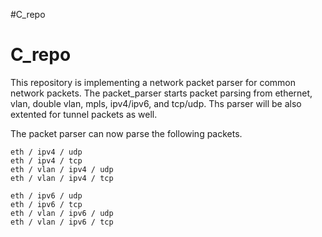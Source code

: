 #C_repo
# C_repo
This repository is implementing a network packet parser for common network packets. The packet_parser starts packet parsing from ethernet, vlan, double vlan, mpls, ipv4/ipv6, and tcp/udp. Ths parser will be also extented for tunnel packets as well. 

The packet parser can now parse the following packets. 
```shell
eth / ipv4 / udp
eth / ipv4 / tcp
eth / vlan / ipv4 / udp
eth / vlan / ipv4 / tcp

eth / ipv6 / udp
eth / ipv6 / tcp
eth / vlan / ipv6 / udp
eth / vlan / ipv6 / tcp
```
